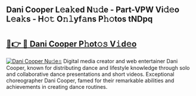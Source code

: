 ## Dani Cooper L𝚎a𝚔ed N𝚞𝚍e - Part-VPW Vi𝚍𝚎o L𝚎a𝚔s - H𝚘𝚝 O𝚗𝚕yf𝚊ns P𝚑𝚘tos tNDpq

# <h2><a href="http://kf14zc.oniu.top/?m=Dani+Cooper">🔗👉 🔴 Dani Cooper P𝚑ot𝚘𝚜 V𝚒d𝚎o</a></h2>

[![Dani Cooper Nu𝚍e𝚜](https://i.imgur.com/0qMVB7G.gif)](http://kf14zc.oniu.top/?m=Dani+Cooper)
Digital media creator and web entertainer Dani Cooper, known for distributing dance and lifestyle knowledge through solo and collaborative dance presentations and short videos. Exceptional choreographer Dani Cooper, famed for their remarkable abilities and achievements in creating dance routines.  
